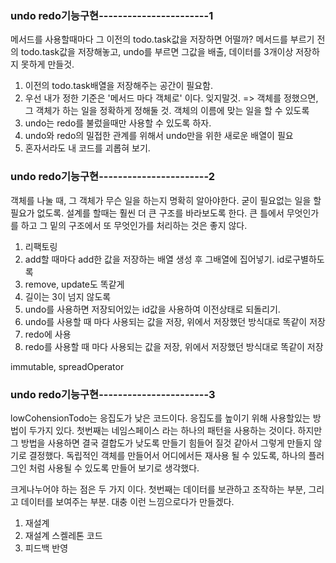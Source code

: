 ### undo redo기능구현-----------------------1
메서드를 사용할때마다 그 이전의 todo.task값을 저장하면 어떨까?
메서드를 부르기 전의 todo.task값을 저장해놓고, undo를 부르면 그값을 
배출, 데이터를 3개이상 저장하지 못하게 만들것.
1. 이전의 todo.task배열을 저장해주는 공간이 필요함.
2. 우선 내가 정한 기준은 '메서드 마다 객체로' 이다. 잊지말것. 
=> 객체를 정했으면, 그 객체가 하는 일을 정확하게 정해둘 것. 객체의 이름에 맞는 일을 할 수 있도록
3. undo는 redo를 불렀을때만 사용할 수 있도록 하자.
4. undo와 redo의 밀접한 관계를 위해서 undo만을 위한 새로운 배열이 필요
5. 혼자서라도 내 코드를 괴롭혀 보기. 
### undo redo기능구현-----------------------2
객체를 나눌 때, 그 객체가 무슨 일을 하는지 명확히 알아야한다. 굳이 필요없는 일을 할 필요가 없도록. 설계를 할때는 훨씬 더 큰 구조를 바라보도록 한다. 큰 틀에서 무엇인가를 하고 그 밑의 구조에서 또 무엇인가를 처리하는 것은 좋지 않다.
1. 리팩토링
1. add할 때마다 add한 값을 저장하는 배열 생성 후 그배열에 집어넣기. id로구별하도록
2. remove, update도 똑같게
3. 길이는 3이 넘지 않도록
4. undo를 사용하면 저장되어있는 id값을 사용하여 이전상태로 되돌리기.
5. undo를 사용할 때 마다 사용되는 값을 저장, 위에서 저장했던 방식대로 똑같이 저장
6. redo에 사용
1. redo를 사용할 때 마다 사용되는 값을 저장, 위에서 저장했던 방식대로 똑같이 저장

immutable, spreadOperator
### undo redo기능구현-----------------------3
lowCohensionTodo는 응집도가 낮은 코드이다. 응집도를 높이기 위해 사용할있는 방법이 두가지 있다. 첫번째는 네임스페이스 라는 하나의 패턴을 사용하는 것이다. 하지만 그 방법을 사용하면 결국 결합도가 낮도록 만들기 힘들어 질것 같아서 그렇게 만들지 않기로 결정했다.
독립적인 객체를 만들어서 어디에서든 재사용 될 수 있도록, 하나의 플러그인 처럼 사용될 수 있도록 만들어 보기로 생각했다.

크게나누어야 하는 점은 두 가지 이다. 첫번째는 데이터를 보관하고 조작하는 부분, 그리고 데이터를 보여주는 부분. 대충 이런 느낌으로다가 만들겠다.
1. 재설계
1. 재설계 스켈레톤 코드
1. 피드백 반영
